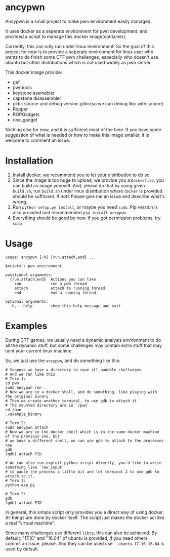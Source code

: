 # ancypwn
Ancypwn is a small project to make pwn environment easily managed.

It uses docker as a seperate environment for pwn development, and provided a script to manage this docker image(container).

Currently, this can only run under linux environment. So the goal of this project for now is to provide a seperate environment for linux user who
wants to do finish some CTF pwn challenges, especially who doesn't use ubuntu but other distributions which is not used widely as pwn server.

This docker image provide:
* gef
* pwntools
* keystone assmebler
* capstone disassembler
* glibc source and debug version glibc(so we can debug libc with source)
* Ropper
* ROPGadgets
* one_gadget

Nothing else for now, and it is sufficient most of the time. If you have some suggestion of what is needed or how to make this image smaller, 
it is welcome to comment an issue.

# Installation
1. Install docker, we recommend you to let your distribution to do so.
2. Since the image is too huge to upload, we provide you a `Dockerfile`, you can build an image yourself. And, please do that by using given `build.sh`, run `build.sh` under linux distribution where `docker` is provided should be sufficient. If not? Please give me an issue and describe what's wrong.
3. Run `python setup.py install`, or maybe you need `sudo`. Pip version is also provided and recommended `pip install ancypwn`
4. Everything should be good by now. If you got permission problems, try `sudo`

# Usage

```
usage: ancypwn [-h] {run,attach,end} ...

Anciety's pwn environment

positional arguments:
  {run,attach,end}  Actions you can take
    run             run a pwn thread
    attach          attach to running thread
    end             end a running thread

optional arguments:
  -h, --help        show this help message and exit

```

# Examples
During CTF games, we usually need a dynamic analysis environment to do all the dynamic stuff, but
some challenges may contain extra stuff that may taint your current linux machine.

So, we just use the `ancypwn`, and do something like this:
```
# Suppose we have a directory to save all pwnable challenges
# And we run like this
# Term 1:
cd pwn
sudo ancypwn run .
# Now we are in a docker shell, and do something, like playing with the original binary
# Then we create another terminal, to use gdb to attach it
# The mounted directory are in `/pwn`
cd /pwn
./example_binary

# Term 2:
sudo ancypwn attach
# Now we are in the docker shell which is in the same docker machine of the previous one, but
# we have a different shell, we can use gdb to attach to the processes now
gdb
(gdb) attach PID

# We can also run exploit python script directly, you'd like to write something like `raw_input`
# to pause the process a little bit and let terminal 2 to use gdb to attach to it.
# Term 1:
python exp.py

# Term 2:
gdb
(gdb) attach PID
```

In general, this simple script only provides you a direct way of using docker. All things are done
by docker itself. The script just makes the docker act like a real "virtual machine".

Since many challenges use different `libc`s, this can also be achieved. By default, "17.10" and
"16.04" of ubuntu is provided, if you need others, commit an issue, please. And they can be used
use `--ubuntu 17.10`. `16.04` is used by default.

